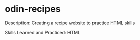 # odin-recipes

Description: 
Creating a recipe website to practice HTML skills

Skills Learned and Practiced: 
HTML